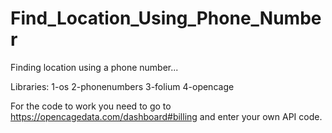 # Find_Location_Using_Phone_Number
Finding location using a phone number...

Libraries:
1-os
2-phonenumbers
3-folium
4-opencage

For the code to work you need to go to https://opencagedata.com/dashboard#billing and enter your own API code.
